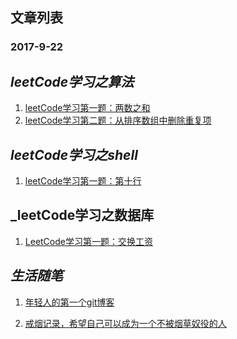 ## 文章列表
### 2017-9-22

_leetCode学习之算法_
-

 1. [leetCode学习第一题：两数之和](https://github.com/zxq11/Syi-Chywan-blog/issues/4) 
 2. [leetCode学习第二题：从排序数组中删除重复项](https://github.com/zxq11/Syi-Chywan-blog/issues/6) 
 

_leetCode学习之shell_
-
 1. [leetCode学习第一题：第十行](https://github.com/zxq11/Syi-Chywan-blog/issues/5) 
 


_leetCode学习之数据库
-

 1. [LeetCode学习第一题：交换工资](https://github.com/zxq11/Syi-Chywan-blog/issues/7)
 
 
 
 
 
 
 
 _生活随笔_
 -
  1. [年轻人的第一个git博客](https://github.com/zxq11/git-/issues/1) 

  2. [戒烟记录，希望自己可以成为一个不被烟草奴役的人](https://github.com/zxq11/Syi-Chywan-blog/issues/2)
